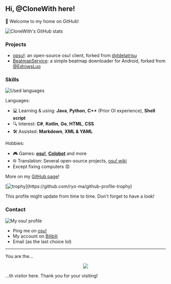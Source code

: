 ## Hi, @CloneWith here!

👋 Welcome to my home on GitHub!

![CloneWith's GitHub stats](https://github-readme-stats.vercel.app/api?username=CloneWith&show_icons=true)

### Projects

- [opsu!](https://github.com/clonewith/opsu): an open-source osu! client, forked from [@itdelatrisu](https://github.com/itdelatrisu)
- [BeatmapService](https://github.com/clonewith/beatmapservice): a simple beatmap downloader for Android, forked from [@EdrowsLuo](https://github.com/EdrowsLuo)

### Skills

![Used languages](https://github-readme-stats.vercel.app/api/top-langs/?username=CloneWith&layout=compact&langs_count=7)

Languages:

- 💻 Learning & using: **Java**, **Python**, **C++** (Prior OI experience), **Shell script**
- 🔍 Interest: **C#**, **Kotlin**, **Go**, **HTML**, **CSS**
- 🛠️ Assisted: **Markdown**, **XML & YAML**

Hobbies:

- 🎮 Games: **[osu!](https://osu.ppy.sh)**, **[Colobot](https://colobot.info)** and more
- 🌐 Translation: Several open-source projects, [osu! wiki](https://github.com/ppy/osu-wiki)
- Except fixing computers 😡

More on my [GitHub page](https://clonewith.github.io)!

[![trophy](https://github-profile-trophy.vercel.app/?username=CloneWith&theme=onestar&no-frame=true&rank=-?)](https://github.com/ryo-ma/github-profile-trophy)

This profile might update from time to time. Don't forget to have a look!

### Contact

![My osu! profile](https://osekai.net/profiles/img/banner.svg?id=30973609)

- Ping me on [osu!](https://osu.ppy.sh/users/30973609)
- My account on [Bilibili](https://space.bilibili.com/2046252132)
- Email (as the last choice lol)

---

You are the...
<p align="center"><img align="center" src="https://profile-counter.glitch.me/{CloneWith}/count.svg" /></p> 
...th visitor here. Thank you for your visiting!
